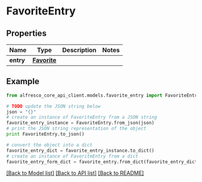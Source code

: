 # FavoriteEntry


## Properties
Name | Type | Description | Notes
------------ | ------------- | ------------- | -------------
**entry** | [**Favorite**](Favorite.md) |  | 

## Example

```python
from alfresco_core_api_client.models.favorite_entry import FavoriteEntry

# TODO update the JSON string below
json = "{}"
# create an instance of FavoriteEntry from a JSON string
favorite_entry_instance = FavoriteEntry.from_json(json)
# print the JSON string representation of the object
print FavoriteEntry.to_json()

# convert the object into a dict
favorite_entry_dict = favorite_entry_instance.to_dict()
# create an instance of FavoriteEntry from a dict
favorite_entry_form_dict = favorite_entry.from_dict(favorite_entry_dict)
```
[[Back to Model list]](../README.md#documentation-for-models) [[Back to API list]](../README.md#documentation-for-api-endpoints) [[Back to README]](../README.md)


